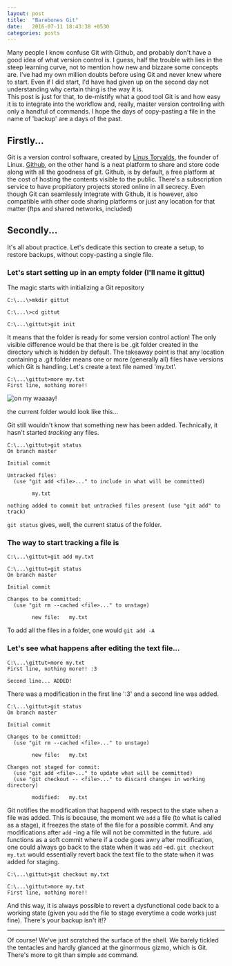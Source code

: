 ```yaml
---
layout: post
title:  "Barebones Git"
date:   2016-07-11 18:43:38 +0530
categories: posts
---
```


Many people I know confuse Git with Github, and probably don't have a good idea of what version control is. I guess, half the trouble with lies in the steep learning curve, not to mention how new and bizzare some concepts are. I've had my own million doubts before using Git and never knew where to start. Even if I did start, I'd have had given up on the second day not understanding why certain thing is the way it is.  
This post is just for that, to de-mistify what a good tool Git is and how easy it is to integrate into the workflow and, really, master version controlling with only a handful of commands. I hope the days of copy-pasting a file in the name of 'backup' are a days of the past.
<!--more-->
## Firstly...
Git is a version control software, created by [Linus Torvalds](https://www.linux.com/blog/10-years-git-interview-git-creator-linus-torvalds), the founder of Linux. [Github](github.com), on the other hand is a neat platform to share and store code along with all the goodness of git. Github, is by default, a free platform at the cost of hosting the contents visible to the public. There's a subscription service to have propitiatory projects stored online in all secrecy. Even though Git can seamlessly integrate with Github, it is however, also compatible with other code sharing platforms or just any location for that matter (ftps and shared networks, included)

## Secondly...
It's all about practice. Let's dedicate this section to create a setup, to restore backups, without copy-pasting a single file.

### Let's start setting up in an empty folder (I'll name it gittut)

The magic starts with initializing a Git repository

```
C:\...\>mkdir gittut

C:\...\>cd gittut

C:\...\gittut>git init
```

It means that the folder is ready for some version control action! The only visible difference would be that there is be .git folder created in the directory which is hidden by default. The takeaway point is that any location containing a .git folder means one or more (generally all) files have versions which Git is handling. Let's create a text file named 'my.txt'.

```
C:\...\gittut>more my.txt
First line, nothing more!!

```

![on my waaaay!](/assets/gittut/initialized_folder.jpg)
<div class="caption">the current folder would look like this...</div>

Git still wouldn't know that something new has been added. Technically, it hasn't started *tracking* any files. 

```
C:\...\gittut>git status
On branch master

Initial commit

Untracked files:
  (use "git add <file>..." to include in what will be committed)

        my.txt

nothing added to commit but untracked files present (use "git add" to track)
```

`git status` gives, well, the current status of the folder. 

### The way to start tracking a file is

```
C:\...\gittut>git add my.txt

C:\...\gittut>git status
On branch master

Initial commit

Changes to be committed:
  (use "git rm --cached <file>..." to unstage)

        new file:   my.txt
```

To add all the files in a folder, one would ```git add -A```

### Let's see what happens after editing the text file...

```
C:\...\gittut>more my.txt
First line, nothing more!! :3

Second line... ADDED!

```
There was a modification in the first line ':3' and a second line was added.

```
C:\...\gittut>git status
On branch master

Initial commit

Changes to be committed:
  (use "git rm --cached <file>..." to unstage)

        new file:   my.txt

Changes not staged for commit:
  (use "git add <file>..." to update what will be committed)
  (use "git checkout -- <file>..." to discard changes in working directory)

        modified:   my.txt
```

Git notifies the modification that happend with respect to the state when a file was added. This is because, the moment we ```add``` a file (to what is called as a stage), it freezes the state of the file for a possible commit. And any modifications after ```add``` -ing a file will not be committed in the future. ```add``` functions as a soft commit where if a code goes awry after modification, one could always go back to the state when it was ```add``` -ed. ```git checkout my.txt``` would essentially revert back the text file to the state when it was added for staging. 

```
C:\...\gittut>git checkout my.txt

C:\...\gittut>more my.txt
First line, nothing more!!

```

And this way, it is always possible to revert a dysfunctional code back to a working state (given you ```add``` the file to stage everytime a code works just fine). There's your backup isn't it!?

---

Of course! We've just scratched the surface of the shell. We barely tickled the tentacles and hardly glanced at the ginormous gizmo, which is Git. There's more to git than simple ```add``` command.